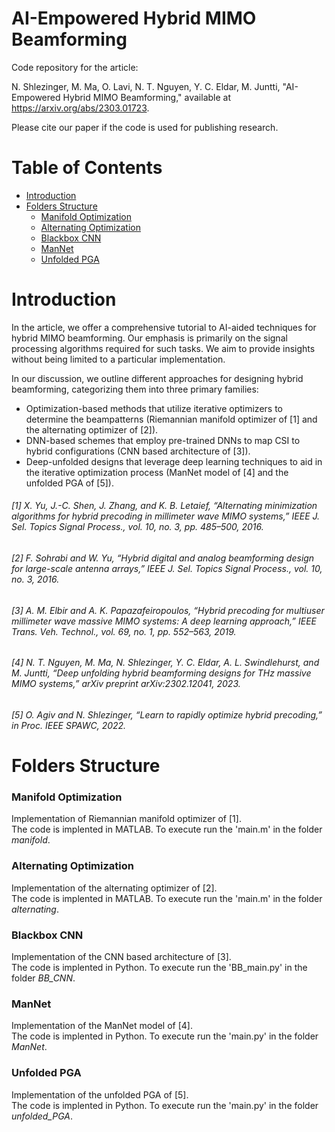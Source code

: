 # AI-Empowered Hybrid MIMO Beamforming

Code repository for the article:

N. Shlezinger, M. Ma, O. Lavi, N. T. Nguyen, Y. C. Eldar, M. Juntti, "AI-Empowered Hybrid MIMO Beamforming," available at https://arxiv.org/abs/2303.01723.

Please cite our paper if the code is used for publishing research.

# Table of Contents

- [Introduction](#introduction)
- [Folders Structure](#folders-structure)
  * [Manifold Optimization](#manifold_optimization)
  * [Alternating Optimization](#alternating_optimization)
  * [Blackbox CNN](#blackbox_cnn)
  * [ManNet](#mannet)
  * [Unfolded PGA](#unfolded_pga)


# Introduction
In the article, we offer a comprehensive tutorial to AI-aided techniques for hybrid MIMO beamforming. 
Our emphasis is primarily on the signal processing algorithms required for such tasks.
We aim to provide insights without being limited to a particular implementation.

In our discussion, we outline different approaches for designing hybrid beamforming, categorizing them into three primary families: 
* Optimization-based methods that utilize iterative optimizers to determine the beampatterns (Riemannian manifold optimizer of [1] and the alternating optimizer of [2]). 
* DNN-based schemes that employ pre-trained DNNs to map CSI to hybrid configurations (CNN based architecture of [3]). 
* Deep-unfolded designs that leverage deep learning techniques to aid in the iterative optimization process (ManNet model of [4] and the unfolded PGA of [5]).

###### [1] X. Yu, J.-C. Shen, J. Zhang, and K. B. Letaief, “Alternating minimization algorithms for hybrid precoding in millimeter wave MIMO systems,” IEEE J. Sel. Topics Signal Process., vol. 10, no. 3, pp. 485–500, 2016.  
###### [2] F. Sohrabi and W. Yu, “Hybrid digital and analog beamforming design for large-scale antenna arrays,” IEEE J. Sel. Topics Signal Process., vol. 10, no. 3, 2016.  
###### [3] A. M. Elbir and A. K. Papazafeiropoulos, “Hybrid precoding for multiuser millimeter wave massive MIMO systems: A deep learning approach,” IEEE Trans. Veh. Technol., vol. 69, no. 1, pp. 552–563, 2019.  
###### [4] N. T. Nguyen, M. Ma, N. Shlezinger, Y. C. Eldar, A. L. Swindlehurst, and M. Juntti, “Deep unfolding hybrid beamforming designs for THz massive MIMO systems,” arXiv preprint arXiv:2302.12041, 2023.  
###### [5] O. Agiv and N. Shlezinger, “Learn to rapidly optimize hybrid precoding,” in Proc. IEEE SPAWC, 2022.

# Folders Structure
### Manifold Optimization
Implementation of Riemannian manifold optimizer of [1].  
The code is implented in MATLAB. To execute run the 'main.m' in the folder *manifold*.

### Alternating Optimization
Implementation of the alternating optimizer of [2].  
The code is implented in MATLAB. To execute run the 'main.m' in the folder *alternating*.

### Blackbox CNN
Implementation of the CNN based architecture of [3].  
The code is implented in Python. To execute run the 'BB_main.py' in the folder *BB_CNN*.

### ManNet
Implementation of the ManNet model of [4].  
The code is implented in Python. To execute run the 'main.py' in the folder *ManNet*.

### Unfolded PGA
Implementation of the unfolded PGA of [5].  
The code is implented in Python. To execute run the 'main.py' in the folder *unfolded_PGA*.
